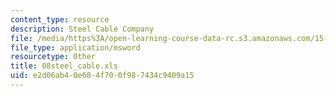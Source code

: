 ```yaml
---
content_type: resource
description: Steel Cable Company
file: /media/https%3A/open-learning-course-data-rc.s3.amazonaws.com/15-057-systems-optimization-spring-2003/e2d06ab40e684f700f987434c9409a15_08steel_cable.xls
file_type: application/msword
resourcetype: Other
title: 08steel_cable.xls
uid: e2d06ab4-0e68-4f70-0f98-7434c9409a15
---
```

